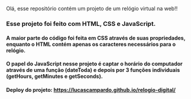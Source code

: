 Olá, esse repositório contém um projeto de um relógio virtual na web!!

### Esse projeto foi feito com HTML, CSS e JavaScript.

#### A maior parte do código foi feita em CSS através de suas propriedades, enquanto o HTML contém apenas os caracteres necessários para o relógio.
#### O papel do JavaScript nesse projeto é captar o horário do computador através de uma função (dateToda) e depois por 3 funções individuais (getHours, getMinutes e getSeconds).
#### Deploy do projeto: https://lucascampardo.github.io/relogio-digital/
